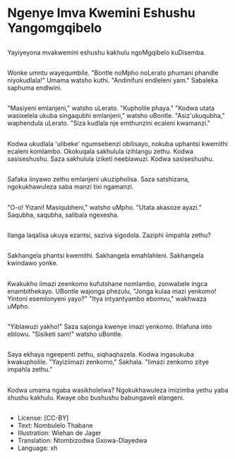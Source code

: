 # Ngenye Imva Kwemini Eshushu Yangomgqibelo

##
Yayiyeyona mvakwemini eshushu kakhulu ngoMgqibelo kuDisemba.

##
Wonke umntu wayequmbile. "Bontle noMpho noLerato phumani phandle niyokudlala!" Umama watsho kuthi. "Andinifuni endleleni yam." Sabaleka saphuma endlwini.

##
"Masiyeni emlanjeni," watsho uLerato. "Kupholile phaya." "Kodwa utata wasixelela ukuba singaqubhi emlanjeni," watsho uBontle. "Asiz'ukuqubha," waphendula uLerato. "Siza kudlala nje emthunzini ecaleni kwamanzi."

##
Kodwa ukudlala 'ulibeke' ngumsebenzi obilisayo, nokuba uphantsi kwemithi ecaleni komlambo. Okokuqala sakhulula izihlangu zethu. Kodwa sasiseshushu. Saza sakhulula iziketi neeblawuzi. Kodwa sasiseshushu.

##
Safaka iinyawo zethu emlanjeni ukuzipholisa. Saza satshizana, ngokukhawuleza saba manzi tixi ngamanzi.

##
"O-o! Yizani! Masiqubheni," watsho uMpho. "Utata akasoze ayazi." Saqubha, saqubha, salibala ngexesha.

##
Ilanga laqalisa ukuya ezantsi, saziva sigodola. Zaziphi iimpahla zethu?

##
Sakhangela phantsi kwemithi. Sakhangela emahlahleni. Sakhangela kwindawo yonke.

##
Kwakukho iimazi zeenkomo kufutshane nomlambo, zonwabele ingca enambithekayo. UBontle wajonga phezulu, "Jonga kulaa mazi yenkomo! Yintoni esemlonyeni yayo?" "Itya intyantyambo ebomvu," wakhwaza uMpho.

##
"Yiblawuzi yakho!" Saza sajonga kwenye imazi yenkomo. Ihlafuna into eblowu. "Sisiketi sam!" watsho uBontle.

##
Saya ekhaya ngeepenti zethu, siqhaqhazela. Kodwa ingasukuba kwakupholile. "Yayiziimazi zenkomo," Sakhala. "Iimazi zenkomo zitye impahla zethu."

##
Kodwa umama ngaba wasikholelwa? Ngokukhawuleza imizimba yethu yaba shushu kakhulu. Kwaye obo bushushu babungaveli elangeni.

##
* License: [CC-BY]
* Text: Nombulelo Thabane
* Illustration: Wiehan de Jager
* Translation: Ntombizodwa Gxowa-Dlayedwa
* Language: xh
